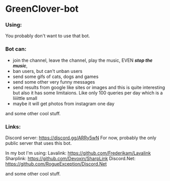 # GreenClover-bot

### Using:
You probably don't want to use that bot.

### Bot can:
- join the channel, leave the channel, play the music, EVEN ***stop the music***,
- ban users, but can't *un*ban users
- send some gifs of cats, dogs and games
- send some other very funny messages
- send results from google like sites or images and this is quite interesting
  but also it has some limitaions. Like only 100 queries per day which is a liiiittle small
- maybe it will get photos from instagram one day

and some other cool stuff.

### Links:
Discord server: https://discord.gg/ARRy5wN
For now, probably the only public server that uses this bot.

In my bot I'm using:
Lavalink: https://github.com/Frederikam/Lavalink
Sharplink: https://github.com/Devoxin/SharpLink
Discord.Net: https://github.com/RogueException/Discord.Net

and some other cool stuff.
